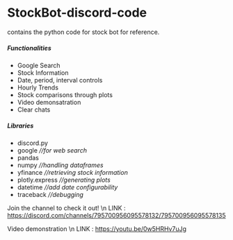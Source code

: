 # StockBot-discord-code
contains the python code for stock bot for reference.

<h5>Functionalities</h5>
<ul>
  <li> Google Search
  <li> Stock Information
  <li> Date, period, interval controls
  <li> Hourly Trends
  <li> Stock comparisons through plots
  <li> Video demonsatration 
  <li> Clear chats
</ul>

<h5>Libraries</h5>
<ul>
  <li> discord.py
  <li> google             <em>//for web search</em>
  <li> pandas
  <li> numpy              <em>//handling dataframes</em>
  <li> yfinance           <em>//retrieving stock information</em>
  <li> plotly.express     <em>//generating plots</em>
  <li> datetime           <em>//add date configurability</em>
  <li> traceback          <em>//debugging </em>
</ul>

Join the channel to check it out! \n
LINK : https://discord.com/channels/795700956095578132/795700956095578135
  
Video demonstration \n
LINK : https://youtu.be/0w5HRHv7uJg
